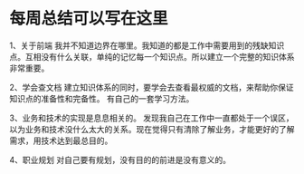 # 每周总结可以写在这里

1、关于前端
我并不知道边界在哪里。我知道的都是工作中需要用到的残缺知识点。互相没有什么关联，单纯的记忆每一个知识点。所以建立一个完整的知识体系非常重要。

2、学会查文档
建立知识体系的同时，要学会去查看最权威的文档，来帮助你保证知识点的准备性和完备性。
有自己的一套学习方法。


3、业务和技术的实现是息息相关的。
发现我自己在工作中一直都处于一个误区，以为业务和技术没什么太大的关系。现在觉得只有清除了解业务，才能更好的了解需求，用技术达到最总目的。

4、职业规划
对自己要有规划，没有目的的前进是没有意义的。
